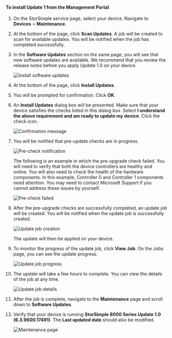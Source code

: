 <properties 
   pageTitle="Install Update 1 from the Azure Management Portal"
   description="Explains how to use the Management Portal to install StorSimple 8000 Series Update 1."
   services="storsimple"
   documentationCenter="NA"
   authors="SharS"
   manager="adinah"
   editor="" />
<tags 
   ms.service="storsimple"
   ms.devlang="NA"
   ms.topic="article"
   ms.tgt_pltfrm="NA"
   ms.workload="TBD"
   ms.date="08/12/2015"
   ms.author="v-sharos" />

#### To install Update 1 from the Management Portal

1. On the StorSimple service page, select your device. Navigate to **Devices** > **Maintenance**.

2. At the bottom of the page, click **Scan Updates**. A job will be created to scan for available updates. You will be notified when the job has completed successfully.

3. In the **Software Updates** section on the same page, you will see that new software updates are available. We recommend that you review the release notes before you apply Update 1.0 on your device.

    ![Install software updates](./media/storsimple-install-update-via-portal/HCS_SoftwareUpdates1-include.png)

4. At the bottom of the page, click **Install Updates**.

5. You will be prompted for confirmation. Click **OK**.

6. An **Install Updates** dialog box will be presented. Make sure that your device satisfies the checks listed in this dialog box. Select **I understand the above requirement and am ready to update my device**. Click the check icon.

    ![Confirmation message](./media/storsimple-install-update-via-portal/HCS_SoftwareUpdates2-include.png)

7. You will be notified that pre-update checks are in progress.
  
    ![Pre-check notification](./media/storsimple-install-update-via-portal/HCS_SoftwareUpdates3-include.png)

    The following is an example in which the pre-upgrade check failed. You will need to verify that both the device controllers are healthy and online. You will also need to check the health of the hardware components. In this example, Controller 0 and Controller 1 components need attention. You may need to contact Microsoft Support if you cannot address these issues by yourself.

    ![Pre-check failed](./media/storsimple-install-update-via-portal/HCS_PreUpgradeChecksFailed-include.png)

8. After the pre-upgrade checks are successfully completed, an update job will be created. You will be notified when the update job is successfully created.
 
    ![Update job creation](./media/storsimple-install-update-via-portal/HCS_SoftwareUpdates4-include.png)

    The update will then be applied on your device.
 
9. To monitor the progress of the update job, click **View Job**. On the Jobs page, you can see the update progress. 

    ![Update job progress](./media/storsimple-install-update-via-portal/HCS_SoftwareUpdates5-include.png)

10. The update will take a few hours to complete. You can view the details of the job at any time.

    ![Update job details](./media/storsimple-install-update-via-portal/HCS_SoftwareUpdates6-include.png)

11. After the job is complete, navigate to the **Maintenance** page and scroll down to **Software Updates**.

12. Verify that your device is running **StorSimple 8000 Series Update 1.0 (6.3.9600.17491)**. The **Last updated date** should also be modified.

    ![Maintenance page](./media/storsimple-install-update-via-portal/HCS_SoftwareUpdates7-include.png)

